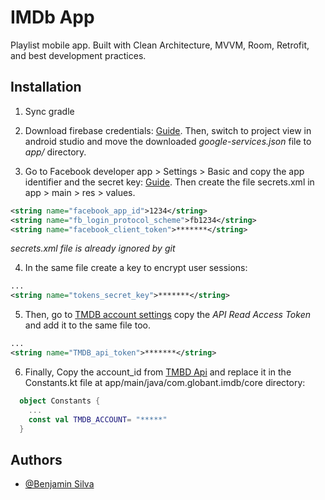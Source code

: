 
# IMDb App

Playlist mobile app. Built with Clean Architecture, MVVM, Room, Retrofit, and best development practices.


## Installation

1. Sync gradle
2. Download firebase credentials: [Guide](https://firebase.google.com/docs/android/setup?hl=es&authuser=0&_gl=1*ti29fm*_ga*MTI5MzgzMjkwNC4xNjk3MDQ4OTkw*_ga_CW55HF8NVT*MTcwMzY5NDM3Mi41NS4xLjE3MDM2OTQ3OTIuMzAuMC4w#add-config-file). Then, switch to project view in android studio and move the downloaded *google-services.json* file to *app/* directory.

3. Go to Facebook developer app > Settings > Basic and copy the app identifier and the secret key: [Guide](https://developers.facebook.com/docs/facebook-login/android/#manifest). Then create the file secrets.xml in app > main > res > values.

```xml
<string name="facebook_app_id">1234</string>
<string name="fb_login_protocol_scheme">fb1234</string>
<string name="facebook_client_token">*******</string>
```
*secrets.xml file is already ignored by git*

4. In the same file create a key to encrypt user sessions:

```xml
...
<string name="tokens_secret_key">*******</string>
```

5. Then, go to [TMDB account settings](https://www.themoviedb.org/settings/api) copy the *API Read Access Token* and add it to the same file too.
```xml
...
<string name="TMDB_api_token">*******</string>
```

6. Finally, Copy the account_id from [TMBD Api](https://developer.themoviedb.org/reference/account-details) and replace it in the Constants.kt file at app/main/java/com.globant.imdb/core directory:

```kotlin
  object Constants {
    ...
    const val TMDB_ACCOUNT= "*****"
  }
```
    
## Authors

- [@Benjamin Silva](https://github.com/ben331)

